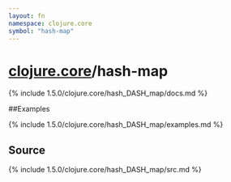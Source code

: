 ```yaml
---
layout: fn
namespace: clojure.core
symbol: "hash-map"
---
```


# [clojure.core](../)/hash-map

{% include 1.5.0/clojure.core/hash_DASH_map/docs.md %}

##Examples

{% include 1.5.0/clojure.core/hash_DASH_map/examples.md %}
## Source
{% include 1.5.0/clojure.core/hash_DASH_map/src.md %}


